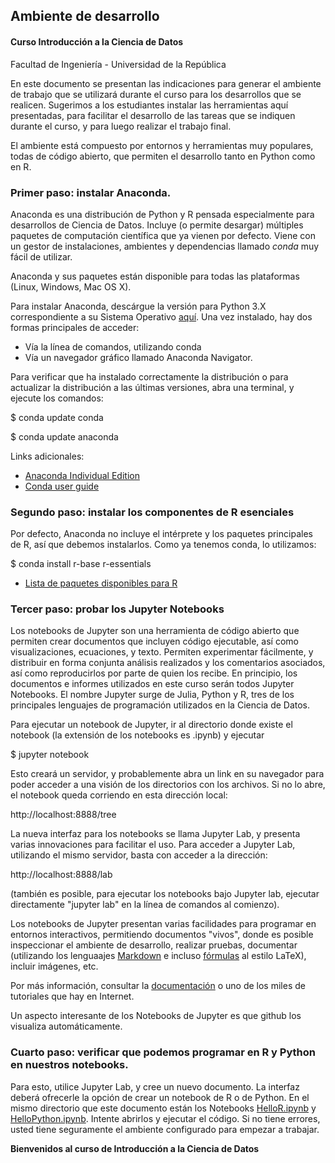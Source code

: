 ## Ambiente de desarrollo

#### **Curso Introducción a la Ciencia de Datos**

Facultad de Ingeniería - Universidad de la República

En este documento se presentan las indicaciones para generar el ambiente de trabajo que se utilizará durante el curso para los desarrollos que se realicen. Sugerimos a los estudiantes instalar las herramientas aquí presentadas, para facilitar el desarrollo de las tareas que se indiquen durante  el curso, y para luego realizar el trabajo final. 

El ambiente está compuesto por entornos y herramientas muy populares, todas de código abierto, que permiten el desarrollo tanto en Python como en R. 

### Primer paso: instalar Anaconda. 

Anaconda es una distribución de Python y R pensada especialmente para desarrollos de Ciencia de Datos. Incluye (o permite desargar) múltiples paquetes de computación científica que ya vienen por defecto. Viene con un gestor de instalaciones, ambientes y dependencias llamado *conda* muy fácil de utilizar. 

Anaconda y sus paquetes están disponible para todas las plataformas (Linux, Windows, Mac OS X). 

Para instalar Anaconda, descárgue la versión para Python 3.X correspondiente a su Sistema Operativo [aquí](https://www.anaconda.com/distribution/#download-section).  Una vez instalado, hay dos formas principales de acceder:

- Vía la línea de comandos, utilizando conda
- Vía un navegador gráfico llamado Anaconda Navigator. 

Para verificar que ha instalado correctamente la distribución o para actualizar la distribución a las últimas versiones, abra una terminal, y ejecute los comandos:

\$ conda update conda

\$ conda update anaconda

Links adicionales:
- [Anaconda Individual Edition](https://docs.anaconda.com/anaconda/)
- [Conda user guide](https://conda.io/projects/conda/en/latest/user-guide/index.html)

### Segundo paso: instalar los componentes de R esenciales

Por defecto, Anaconda no incluye el intérprete y los paquetes principales de R, así que debemos instalarlos. Como ya tenemos conda, lo utilizamos:

\$ conda install r-base r-essentials

- [Lista de paquetes disponibles para R](https://docs.anaconda.com/anaconda/packages/r-language-pkg-docs/)

### Tercer paso: probar los Jupyter Notebooks

Los notebooks de Jupyter son una herramienta de código abierto que permiten crear documentos que incluyen código ejecutable, así como visualizaciones, ecuaciones, y texto. Permiten experimentar fácilmente, y distribuir en forma conjunta análisis realizados y los comentarios asociados, así como reproducirlos por parte de quien los recibe. En principio, los documentos e informes utilizados en este curso serán todos Jupyter Notebooks. El nombre Jupyter surge de Julia, Python y R, tres de los principales lenguajes de programación utilizados en la Ciencia de Datos. 

Para ejecutar un notebook de Jupyter, ir al directorio donde existe el notebook (la extensión de los notebooks es .ipynb) y ejecutar

\$ jupyter notebook

Esto creará un servidor, y probablemente abra un link en su navegador para poder acceder a una visión de los directorios con los archivos. Si no lo abre, el notebook queda corriendo en esta dirección local:

http://localhost:8888/tree

La nueva interfaz para los notebooks se llama Jupyter Lab, y presenta varias innovaciones para facilitar el uso. Para acceder a Jupyter Lab, utilizando el mismo servidor, basta con acceder a la dirección:

http://localhost:8888/lab

(también es posible, para ejecutar los notebooks bajo Jupyter lab, ejecutar directamente "jupyter lab" en la línea de comandos al comienzo).

Los notebooks de Jupyter presentan varias facilidades para programar en entornos interactivos, permitiendo documentos "vivos", donde es posible inspeccionar el ambiente de desarrollo, realizar pruebas, documentar (utilizando los lenguaajes [Markdown](https://opensource.com/article/19/9/introduction-markdown) e incluso [fórmulas](https://www.overleaf.com/learn/latex/mathematical_expressions) al estilo LaTeX), incluir imágenes, etc. 

Por más información, consultar la [documentación](https://jupyter-notebook.readthedocs.io/en/stable/) o uno de los miles de tutoriales que hay en Internet. 

Un aspecto interesante de los Notebooks de Jupyter es que github los visualiza automáticamente. 

### Cuarto paso: verificar que podemos programar en R y Python en nuestros notebooks.

Para esto, utilice Jupyter Lab, y cree un nuevo documento. La interfaz deberá ofrecerle la opción de crear un notebook de R o de Python. En el mismo directorio que este documento están los Notebooks [HelloR.ipynb](HelloR.ipynb) y [HelloPython.ipynb](HelloPython.ipynb). Intente abrirlos y ejecutar el código. Si no tiene errores, usted tiene seguramente el ambiente configurado para empezar a trabajar.

**Bienvenidos al curso de Introducción a la Ciencia de Datos** 
